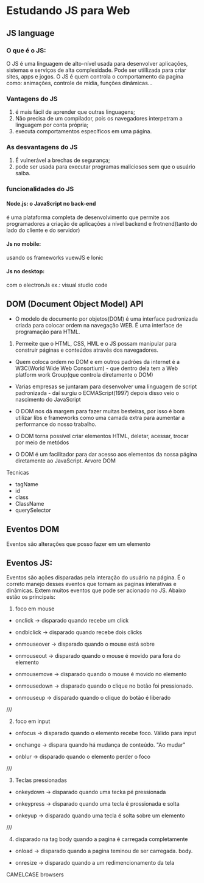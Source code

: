 # Estudando JS para Web

## JS language

### O que é o JS:

O JS é uma linguagem de alto-nível usada para desenvolver aplicações, sistemas e serviços de alta complexidade. Pode ser utillizada para criar sites, apps e jogos.
O JS é quem controla o comportamento da pagina como: animações, controle de mídia, funções dinâmicas...

### Vantagens do JS

1. é mais fácil de aprender que outras linguagens;
2. Não precisa de um compilador, pois os navegadores interpetram a linguagem por conta própria;
3. executa comportamentos específicos em uma página.

### As desvantagens do JS

1. É vulnerável a brechas de segurança;
2. pode ser usada para executar programas maliciosos sem que o usuário saiba.

### funcionalidades do JS

#### Node.js: o JavaScript no back-end

é uma plataforma completa de desenvolvimento que permite aos programadores a criação de aplicações a nível backend e frotnend(tanto do lado do cliente e do servidor)

#### Js no mobile:

usando os frameworks vuewJS e Ionic

#### Js no desktop:

com o electronJs ex.: visual studio code

## DOM (Document Object Model) API

- O modelo de documento por objetos(DOM) é uma interface padronizada criada para colocar ordem na navegação WEB. É uma interface de programação para HTML.

1. Permeite que o HTML, CSS, HML e o JS possam manipular para construir páginas e conteúdos através dos navegadores.

- Quem coloca ordem no DOM e em outros padrões da internet é a W3C(World Wide Web Consortium) - que dentro dela tem a Web platform work Group(que controla diretamente o DOM)

- Varias empresas se juntaram para desenvolver uma linguagem de script padronizada - daí surgiu o ECMAScript(1997) depois disso veio o nascimento do JavaScript

- O DOM nos dá margem para fazer muitas besteiras, por isso é bom utilizar libs e frameworks como uma camada extra para aumentar a performance do nosso trabalho.

- O DOM torna possível criar elementos HTML, deletar, acessar, trocar por meio de metódos

- O DOM é um facilitador para dar acesso aos elementos da nossa página diretamente ao JavaScript. Árvore DOM

Tecnicas

- tagName
- id
- class
- ClassName
- querySelector

## Eventos DOM

Eventos são alterações que posso fazer em um elemento

## Eventos JS:

Eventos são ações disparadas pela interação do usuário na página. É o correto manejo desses eventos que tornam as paginas interativas e dinâmicas.
Extem muitos eventos que pode ser acionado no JS. Abaixo estão os principais:

1. foco em mouse

- onclick -> disparado quando recebe um click

- ondblclick -> disparado quando recebe dois clicks

- onmouseover -> disparado quando o mouse está sobre

- onmouseout -> disparado quando o mouse é movido para fora do elemento

- onmousemove -> disparado quando o mouse é movido no elemento

- onmousedown -> disparado quando o clique no botão foi pressionado.

- onmouseup -> disparado quando o clique do botão é liberado

///

2. foco em input

- onfocus -> disparado quando o elemento recebe foco. Válido para input

- onchange -> dispara quando há mudança de conteúdo. "Ao mudar"

- onblur -> disparado quando o elemento perder o foco

///

3. Teclas pressionadas

- onkeydown -> disparado quando uma tecka pé pressionada

- onkeypress -> disparado quando uma tecla é prossionada e solta

- onkeyup -> disparado quando uma tecla é solta sobre um elemento

///

4. disparado na tag body quando a pagina é carregada completamente

- onload -> disparado quando a pagina teminou de ser carregada. body.

- onresize -> disparado quando a um redimencionamento da tela

CAMELCASE
browsers
